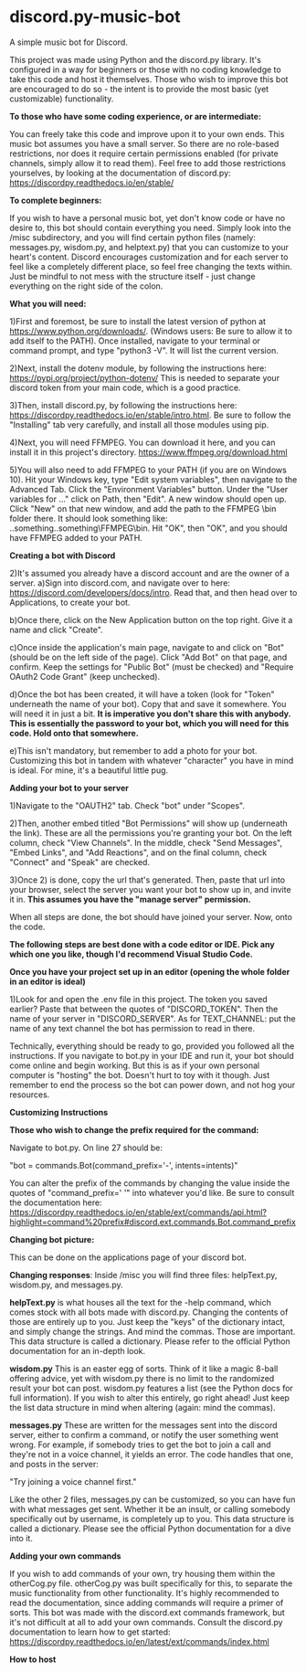 # discord.py-music-bot
A simple music bot for Discord.


This project was made using Python and the discord.py library. It's configured in a way for beginners or those with no coding knowledge to take this code and host it themselves. Those who wish to improve this bot are encouraged to do so - the intent is to provide the most basic (yet customizable) functionality. 

**To those who have some coding experience, or are intermediate:**

You can freely take this code and improve upon it to your own ends. This music bot assumes you have a small server. So there are no role-based restrictions, nor does it require certain permissions enabled (for private channels, simply allow it to read them). Feel free to add those restrictions yourselves, by looking at the documentation of discord.py: https://discordpy.readthedocs.io/en/stable/ 

**To complete beginners:**

If you wish to have a personal music bot, yet don't know code or have no desire to, this bot should contain everything you need. Simply look into the /misc subdirectory, and you will find certain python files (namely: messages.py, wisdom.py, and helptext.py) that you can customize to your heart's content. Discord encourages customization and for each server to feel like a completely different place, so feel free changing the texts within. Just be mindful to not mess with the structure itself - just change everything on the right side of the colon. 

**What you will need:**

1)First and foremost, be sure to install the latest version of python at https://www.python.org/downloads/.
(Windows users: Be sure to allow it to add itself to the PATH). Once installed, navigate to your terminal or command prompt, and type "python3 -V". It will list the current version. 

2)Next, install the dotenv module, by following the instructions here: https://pypi.org/project/python-dotenv/
This is needed to separate your discord token from your main code, which is a good practice. 

3)Then, install discord.py, by following the instructions here: https://discordpy.readthedocs.io/en/stable/intro.html. Be sure to follow the "Installing" tab very carefully, and install all those modules using pip.

4)Next, you will need FFMPEG. You can download it here, and you can install it in this project's directory. https://www.ffmpeg.org/download.html

5)You will also need to add FFMPEG to your PATH (if you are on Windows 10). Hit your Windows key, type "Edit system variables", then navigate to the Advanced Tab. Click the "Environment Variables" button.
Under the "User variables for ..." click on Path, then "Edit". A new window should open up. Click "New" on that new window, and add the path to the FFMPEG \bin folder there. It should look something like: ..something\..something\FFMPEG\bin. 
Hit "OK", then "OK", and you should have FFMPEG added to your PATH.

**Creating a bot with Discord**

2)It's assumed you already have a discord account and are the owner of a server.
  a)Sign into discord.com, and navigate over to here: https://discord.com/developers/docs/intro.
  Read that, and then head over to Applications, to create your bot.
  
  b)Once there, click on the New Application button on the top right. Give it a name and click "Create".
  
  c)Once inside the application's main page, navigate to and click on "Bot" (should be on the left side of the page). Click "Add Bot" on that page, and confirm.
  Keep the settings for "Public Bot" (must be checked) and "Require OAuth2 Code Grant" (keep unchecked).
  
  d)Once the bot has been created, it will have a token (look for "Token" underneath the name of your bot). Copy that and save it somewhere. You will need it in just   a bit. **It is imperative you don't share this with anybody. This is essentially
  the password to your bot, which you will need for this code. Hold onto that somewhere.**
  
  e)This isn't mandatory, but remember to add a photo for your bot. Customizing this bot in tandem with whatever "character" you have in mind is ideal. For mine, it's   a beautiful little pug.

**Adding your bot to your server**  

1)Navigate to the "OAUTH2" tab. Check "bot" under "Scopes". 

2)Then, another embed titled "Bot Permissions" will show up (underneath the link). 
These are all the permissions you're granting your bot. 
On the left column, check "View Channels". In the middle, check "Send Messages", "Embed Links", and "Add Reactions", and on the final column, check "Connect" and "Speak" are checked.

3)Once 2) is done, copy the url that's generated. Then, paste that url into your browser, select the server you want your bot to show up in, and invite it in. **This assumes you have the "manage server" permission.**

When all steps are done, the bot should have joined your server. Now, onto the code.

**The following steps are best done with a code editor or IDE. Pick any which one you like, though I'd recommend Visual Studio Code.**

**Once you have your project set up in an editor (opening the whole folder in an editor is ideal)**

1)Look for and open the .env file in this project. The token you saved earlier? Paste that between the quotes of "DISCORD_TOKEN". Then the name of your server in "DISCORD_SERVER". As for TEXT_CHANNEL: put the name of any text channel the bot has permission to read in there.

Technically, everything should be ready to go, provided you followed all the instructions. If you navigate to bot.py in your IDE and run it, your bot should come online and begin working. But this is as if your own personal computer is "hosting" the bot. Doesn't hurt to toy with it though. Just remember to end the process so the bot can power down, and not hog your resources.

**Customizing Instructions**

**Those who wish to change the prefix required for the command:**

Navigate to bot.py. On line 27 should be:

"bot = commands.Bot(command_prefix='-', intents=intents)"

You can alter the prefix of the commands by changing the value inside the quotes of "command_prefix=' '" into whatever you'd like. Be sure to consult the documentation here:
https://discordpy.readthedocs.io/en/stable/ext/commands/api.html?highlight=command%20prefix#discord.ext.commands.Bot.command_prefix

**Changing bot picture:**

This can be done on the applications page of your discord bot.

**Changing responses**:
Inside /misc you will find three files: helpText.py, wisdom.py, and messages.py. 

**helpText.py** is what houses all the text for the -help command, which comes stock with all bots made with discord.py. Changing the contents of those are entirely up to you. Just keep the "keys" of the dictionary intact, and simply change the strings. And mind the commas. Those are important. This data structure is called a dictionary. Please refer to the official Python documentation for an in-depth look.

**wisdom.py**
This is an easter egg of sorts. Think of it like a magic 8-ball offering advice, yet with wisdom.py there is no limit to the randomized result your bot can post.
wisdom.py features a list (see the Python docs for full information). If you wish to alter this entirely, go right ahead! Just keep the list data structure in mind when altering (again: mind the commas).

**messages.py**
These are written for the messages sent into the discord server, either to confirm a command, or notify the user something went wrong. For example, if somebody tries to get the bot to join a call and they're not in a voice channel, it yields an error. The code handles that one, and posts in the server:

"Try joining a voice channel first."

Like the other 2 files, messages.py can be customized, so you can have fun with what messages get sent. Whether it be an insult, or calling somebody specifically out by username, is completely up to you. This data structure is called a dictionary. Please see the official Python documentation for a dive into it.

**Adding your own commands**

If you wish to add commands of your own, try housing them within the otherCog.py file. otherCog.py was built specifically for this, to separate the music functionality from other functionality. It's highly recommended to read the documentation, since adding commands will require a primer of sorts. This bot was made with the discord.ext commands framework, but it's not difficult at all to add your own commands. Consult the discord.py documentation to learn how to get started: https://discordpy.readthedocs.io/en/latest/ext/commands/index.html


  **How to host**

